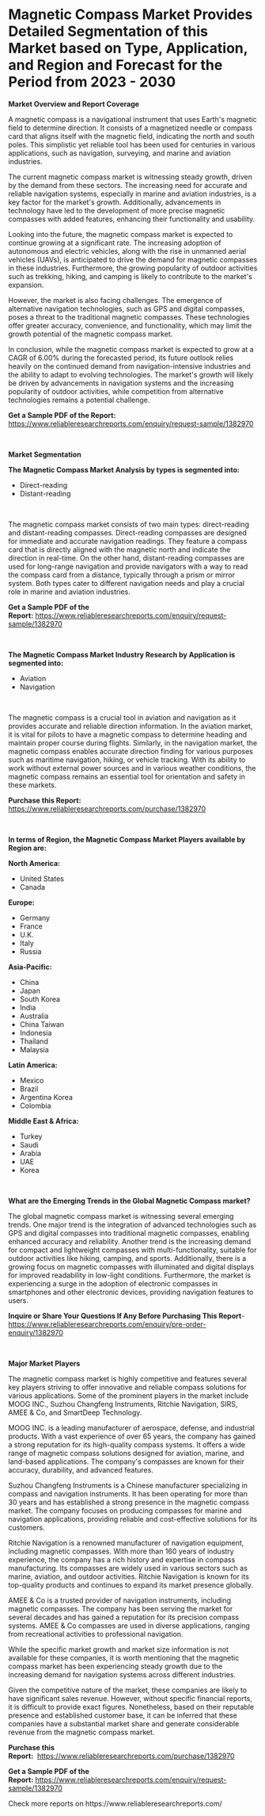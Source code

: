 <p><h1>Magnetic Compass Market Provides Detailed Segmentation of this Market based on Type, Application, and Region and Forecast for the Period from 2023 - 2030</h1></p><p><strong>Market Overview and Report Coverage</strong></p>
<p><p>A magnetic compass is a navigational instrument that uses Earth's magnetic field to determine direction. It consists of a magnetized needle or compass card that aligns itself with the magnetic field, indicating the north and south poles. This simplistic yet reliable tool has been used for centuries in various applications, such as navigation, surveying, and marine and aviation industries.</p><p>The current magnetic compass market is witnessing steady growth, driven by the demand from these sectors. The increasing need for accurate and reliable navigation systems, especially in marine and aviation industries, is a key factor for the market's growth. Additionally, advancements in technology have led to the development of more precise magnetic compasses with added features, enhancing their functionality and usability.</p><p>Looking into the future, the magnetic compass market is expected to continue growing at a significant rate. The increasing adoption of autonomous and electric vehicles, along with the rise in unmanned aerial vehicles (UAVs), is anticipated to drive the demand for magnetic compasses in these industries. Furthermore, the growing popularity of outdoor activities such as trekking, hiking, and camping is likely to contribute to the market's expansion.</p><p>However, the market is also facing challenges. The emergence of alternative navigation technologies, such as GPS and digital compasses, poses a threat to the traditional magnetic compasses. These technologies offer greater accuracy, convenience, and functionality, which may limit the growth potential of the magnetic compass market.</p><p>In conclusion, while the magnetic compass market is expected to grow at a CAGR of 6.00% during the forecasted period, its future outlook relies heavily on the continued demand from navigation-intensive industries and the ability to adapt to evolving technologies. The market's growth will likely be driven by advancements in navigation systems and the increasing popularity of outdoor activities, while competition from alternative technologies remains a potential challenge.</p></p>
<p><strong>Get a Sample PDF of the Report:</strong> <a href="https://www.reliableresearchreports.com/enquiry/request-sample/1382970">https://www.reliableresearchreports.com/enquiry/request-sample/1382970</a></p>
<p>&nbsp;</p>
<p><strong>Market Segmentation</strong></p>
<p><strong>The Magnetic Compass Market Analysis by types is segmented into:</strong></p>
<p><ul><li>Direct-reading</li><li>Distant-reading</li></ul></p>
<p>&nbsp;</p>
<p><p>The magnetic compass market consists of two main types: direct-reading and distant-reading compasses. Direct-reading compasses are designed for immediate and accurate navigation readings. They feature a compass card that is directly aligned with the magnetic north and indicate the direction in real-time. On the other hand, distant-reading compasses are used for long-range navigation and provide navigators with a way to read the compass card from a distance, typically through a prism or mirror system. Both types cater to different navigation needs and play a crucial role in marine and aviation industries.</p></p>
<p><strong>Get a Sample PDF of the Report:</strong>&nbsp;<a href="https://www.reliableresearchreports.com/enquiry/request-sample/1382970">https://www.reliableresearchreports.com/enquiry/request-sample/1382970</a></p>
<p>&nbsp;</p>
<p><strong>The Magnetic Compass Market Industry Research by Application is segmented into:</strong></p>
<p><ul><li>Aviation</li><li>Navigation</li></ul></p>
<p>&nbsp;</p>
<p><p>The magnetic compass is a crucial tool in aviation and navigation as it provides accurate and reliable direction information. In the aviation market, it is vital for pilots to have a magnetic compass to determine heading and maintain proper course during flights. Similarly, in the navigation market, the magnetic compass enables accurate direction finding for various purposes such as maritime navigation, hiking, or vehicle tracking. With its ability to work without external power sources and in various weather conditions, the magnetic compass remains an essential tool for orientation and safety in these markets.</p></p>
<p><strong>Purchase this Report:</strong>&nbsp; <a href="https://www.reliableresearchreports.com/purchase/1382970">https://www.reliableresearchreports.com/purchase/1382970</a></p>
<p>&nbsp;</p>
<p><strong>In terms of Region, the Magnetic Compass Market Players available by Region are:</strong></p>
<p>
    <p> <strong> North America: </strong>
        <ul>
            <li>United States</li>
            <li>Canada</li>
        </ul>
        </p> 
    <p> <strong> Europe: </strong>
        <ul>
            <li>Germany</li>
            <li>France</li>
            <li>U.K.</li>
            <li>Italy</li>
            <li>Russia</li>
        </ul>
        </p> 
    <p> <strong> Asia-Pacific: </strong>
        <ul>
            <li>China</li>
            <li>Japan</li>
            <li>South Korea</li>
            <li>India</li>
            <li>Australia</li>
            <li>China Taiwan</li>
            <li>Indonesia</li>
            <li>Thailand</li>
            <li>Malaysia</li>
        </ul>
        </p> 
    <p> <strong> Latin America: </strong>
        <ul>
            <li>Mexico</li>
            <li>Brazil</li>
            <li>Argentina Korea</li>
            <li>Colombia</li>
        </ul>
        </p> 
    <p> <strong> Middle East & Africa: </strong>
        <ul>
            <li>Turkey</li>
            <li>Saudi</li>
            <li>Arabia</li>
            <li>UAE</li>
            <li>Korea</li>
        </ul>
    </p>
    </p>
<p>&nbsp;</p>
<p><strong>What are the Emerging Trends in the Global Magnetic Compass market?</strong></p>
<p><p>The global magnetic compass market is witnessing several emerging trends. One major trend is the integration of advanced technologies such as GPS and digital compasses into traditional magnetic compasses, enabling enhanced accuracy and reliability. Another trend is the increasing demand for compact and lightweight compasses with multi-functionality, suitable for outdoor activities like hiking, camping, and sports. Additionally, there is a growing focus on magnetic compasses with illuminated and digital displays for improved readability in low-light conditions. Furthermore, the market is experiencing a surge in the adoption of electronic compasses in smartphones and other electronic devices, providing navigation features to users.</p></p>
<p><strong>Inquire or Share Your Questions If Any Before Purchasing This Report</strong>- <a href="https://www.reliableresearchreports.com/enquiry/pre-order-enquiry/1382970">https://www.reliableresearchreports.com/enquiry/pre-order-enquiry/1382970</a></p>
<p>&nbsp;</p>
<p><strong>Major Market Players</strong></p>
<p><p>The magnetic compass market is highly competitive and features several key players striving to offer innovative and reliable compass solutions for various applications. Some of the prominent players in the market include MOOG INC., Suzhou Changfeng Instruments, Ritchie Navigation, SIRS, AMEE & Co, and SmartDeep Technology.</p><p>MOOG INC. is a leading manufacturer of aerospace, defense, and industrial products. With a vast experience of over 65 years, the company has gained a strong reputation for its high-quality compass systems. It offers a wide range of magnetic compass solutions designed for aviation, marine, and land-based applications. The company's compasses are known for their accuracy, durability, and advanced features.</p><p>Suzhou Changfeng Instruments is a Chinese manufacturer specializing in compass and navigation instruments. It has been operating for more than 30 years and has established a strong presence in the magnetic compass market. The company focuses on producing compasses for marine and navigation applications, providing reliable and cost-effective solutions for its customers.</p><p>Ritchie Navigation is a renowned manufacturer of navigation equipment, including magnetic compasses. With more than 160 years of industry experience, the company has a rich history and expertise in compass manufacturing. Its compasses are widely used in various sectors such as marine, aviation, and outdoor activities. Ritchie Navigation is known for its top-quality products and continues to expand its market presence globally.</p><p>AMEE & Co is a trusted provider of navigation instruments, including magnetic compasses. The company has been serving the market for several decades and has gained a reputation for its precision compass systems. AMEE & Co compasses are used in diverse applications, ranging from recreational activities to professional navigation.</p><p>While the specific market growth and market size information is not available for these companies, it is worth mentioning that the magnetic compass market has been experiencing steady growth due to the increasing demand for navigation systems across different industries.</p><p>Given the competitive nature of the market, these companies are likely to have significant sales revenue. However, without specific financial reports, it is difficult to provide exact figures. Nonetheless, based on their reputable presence and established customer base, it can be inferred that these companies have a substantial market share and generate considerable revenue from the magnetic compass market.</p></p>
<p><strong>Purchase this Report:</strong>&nbsp;&nbsp;<a href="https://www.reliableresearchreports.com/purchase/1382970">https://www.reliableresearchreports.com/purchase/1382970</a></p>
<p></p>
<p><strong>Get a Sample PDF of the Report:</strong>&nbsp;<a href="https://www.reliableresearchreports.com/enquiry/request-sample/1382970">https://www.reliableresearchreports.com/enquiry/request-sample/1382970</a></p>
<p>Check more reports on https://www.reliableresearchreports.com/</p>